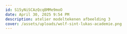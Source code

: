 ```yaml
---
id: S15yNiSCAzQcqBMMe9moO
date: April 30, 2025 9:54 PM
description: atelier modeltekenen afbeelding 3
cover: /assets/uploads/wolf-sint-lukas-academie.png
---
```

